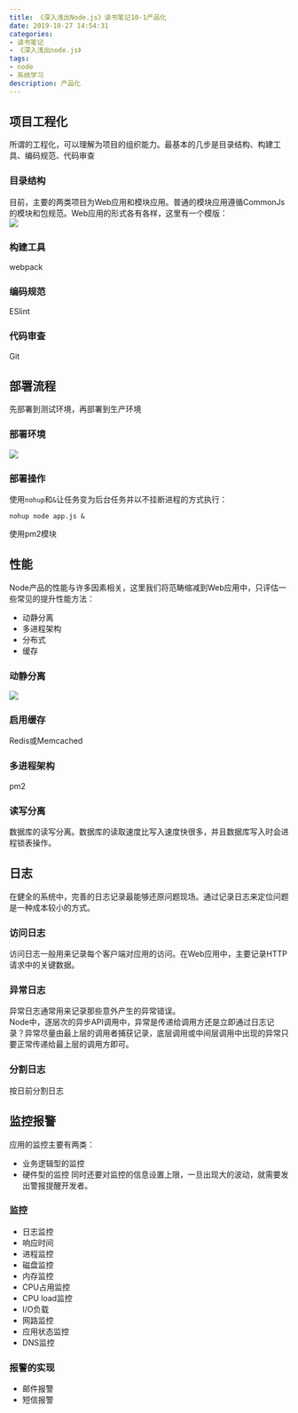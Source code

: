 ```yaml
---
title: 《深入浅出Node.js》读书笔记10-1产品化
date: 2019-10-27 14:54:31
categories:
- 读书笔记
- 《深入浅出node.js》
tags:
- node
- 系统学习
description: 产品化
---
```

## 项目工程化
所谓的工程化，可以理解为项目的组织能力。最基本的几步是目录结构、构建工具、编码规范、代码审查

### 目录结构
目前，主要的两类项目为Web应用和模块应用。普通的模块应用遵循CommonJs的模块和包规范。Web应用的形式各有各样，这里有一个模版：  
![](http://img.aisss.top/Fmmu88ioRV38u_GriefeUDDHyR74)  

### 构建工具
webpack

### 编码规范
ESlint

### 代码审查
Git

## 部署流程
先部署到测试环境，再部署到生产环境
### 部署环境
![](http://img.aisss.top/FhhnBII63m9O9rHlI9lbXqWluVTa)

### 部署操作
使用`nohup`和`&`让任务变为后台任务并以不挂断进程的方式执行：
```
nohup node app.js &
```
使用pm2模块

## 性能
Node产品的性能与许多因素相关，这里我们将范畴缩减到Web应用中，只评估一些常见的提升性能方法：
- 动静分离
- 多进程架构
- 分布式
- 缓存

### 动静分离
![](http://img.aisss.top/Fl7GmONh9XsD9-E0ufqE7Cg7csRB)  

### 启用缓存
Redis或Memcached

### 多进程架构
pm2

### 读写分离
数据库的读写分离。数据库的读取速度比写入速度快很多，并且数据库写入时会进程锁表操作。

## 日志
在健全的系统中，完善的日志记录最能够还原问题现场。通过记录日志来定位问题是一种成本较小的方式。

### 访问日志
访问日志一般用来记录每个客户端对应用的访问。在Web应用中，主要记录HTTP请求中的关键数据。

### 异常日志
异常日志通常用来记录那些意外产生的异常错误。    
Node中，逐层次的异步API调用中，异常是传递给调用方还是立即通过日志记录？异常尽量由最上层的调用者捕获记录，底层调用或中间层调用中出现的异常只要正常传递给最上层的调用方即可。

### 分割日志
按日前分割日志

## 监控报警
应用的监控主要有两类： 
- 业务逻辑型的监控
- 硬件型的监控
同时还要对监控的信息设置上限，一旦出现大的波动，就需要发出警报提醒开发者。

### 监控
- 日志监控
- 响应时间
- 进程监控
- 磁盘监控
- 内存监控
- CPU占用监控
- CPU load监控
- I/O负载
- 网路监控
- 应用状态监控
- DNS监控

### 报警的实现
- 邮件报警
- 短信报警


